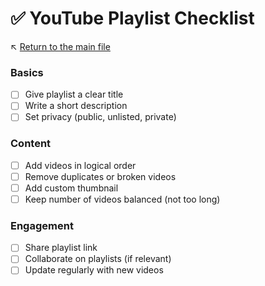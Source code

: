 # ✅ YouTube Playlist Checklist

↖️ [Return to the main file](../README.md)

### Basics
- [ ] Give playlist a clear title
- [ ] Write a short description
- [ ] Set privacy (public, unlisted, private)

### Content
- [ ] Add videos in logical order
- [ ] Remove duplicates or broken videos
- [ ] Add custom thumbnail
- [ ] Keep number of videos balanced (not too long)

### Engagement
- [ ] Share playlist link
- [ ] Collaborate on playlists (if relevant)
- [ ] Update regularly with new videos
